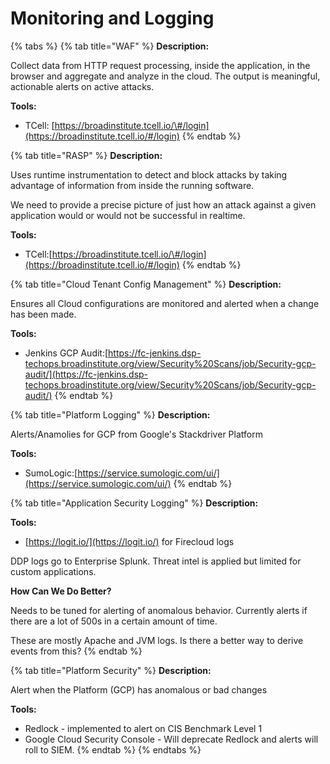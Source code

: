 # Monitoring and Logging

{% tabs %}
{% tab title="WAF" %}
**Description:**

Collect data from HTTP request processing, inside the application, in the browser and aggregate and analyze in the cloud. The output is meaningful, actionable alerts on active attacks.

**Tools:**

* TCell: [https://broadinstitute.tcell.io/\#/login](https://broadinstitute.tcell.io/#/login)
{% endtab %}

{% tab title="RASP" %}
**Description:**

Uses runtime instrumentation to detect and block attacks by taking advantage of information from inside the running software.

We need to provide a precise picture of just how an attack against a given application would or would not be successful in realtime.

**Tools:**

* TCell:[https://broadinstitute.tcell.io/\#/login](https://broadinstitute.tcell.io/#/login)
{% endtab %}

{% tab title="Cloud Tenant Config Management" %}
**Description:**

Ensures all Cloud configurations are monitored and alerted when a change has been made.

**Tools:**

* Jenkins GCP Audit:[https://fc-jenkins.dsp-techops.broadinstitute.org/view/Security%20Scans/job/Security-gcp-audit/](https://fc-jenkins.dsp-techops.broadinstitute.org/view/Security%20Scans/job/Security-gcp-audit/)
{% endtab %}

{% tab title="Platform Logging" %}
**Description:**

Alerts/Anamolies for GCP from Google's Stackdriver Platform

**Tools:**

* SumoLogic:[https://service.sumologic.com/ui/](https://service.sumologic.com/ui/)
{% endtab %}

{% tab title="Application Security Logging" %}
**Description:**

**Tools:**

* [https://logit.io/](https://logit.io/) for Firecloud logs

DDP logs go to Enterprise Splunk. Threat intel is applied but limited for custom applications.

**How Can We Do Better?**

Needs to be tuned for alerting of anomalous behavior. Currently alerts if there are a lot of 500s in a certain amount of time.

These are mostly Apache and JVM logs. Is there a better way to derive events from this?
{% endtab %}

{% tab title="Platform Security" %}
**Description:**

Alert when the Platform \(GCP\) has anomalous or bad changes

**Tools:**

* Redlock - implemented to alert on CIS Benchmark Level 1
* Google Cloud Security Console - Will deprecate Redlock and alerts will roll to SIEM.
{% endtab %}
{% endtabs %}

